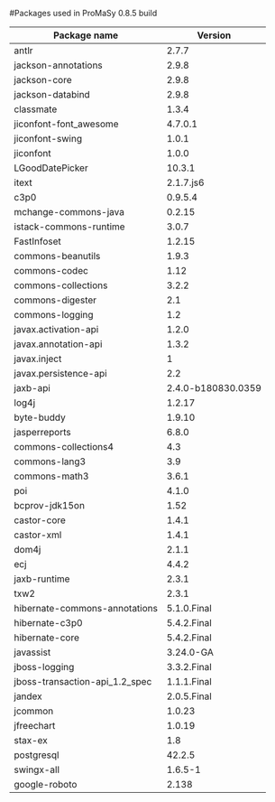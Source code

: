 #Packages used in ProMaSy 0.8.5 build

Package name|Version
---|---
antlr|2.7.7
jackson-annotations|2.9.8
jackson-core|2.9.8
jackson-databind|2.9.8
classmate|1.3.4
jiconfont-font_awesome|4.7.0.1
jiconfont-swing|1.0.1
jiconfont|1.0.0
LGoodDatePicker|10.3.1
itext|2.1.7.js6
c3p0|0.9.5.4
mchange-commons-java|0.2.15
istack-commons-runtime|3.0.7
FastInfoset|1.2.15
commons-beanutils|1.9.3
commons-codec|1.12
commons-collections|3.2.2
commons-digester|2.1
commons-logging|1.2
javax.activation-api|1.2.0
javax.annotation-api|1.3.2
javax.inject|1
javax.persistence-api|2.2
jaxb-api|2.4.0-b180830.0359
log4j|1.2.17
byte-buddy|1.9.10
jasperreports|6.8.0
commons-collections4|4.3
commons-lang3|3.9
commons-math3|3.6.1
poi|4.1.0
bcprov-jdk15on|1.52
castor-core|1.4.1
castor-xml|1.4.1
dom4j|2.1.1
ecj|4.4.2
jaxb-runtime|2.3.1
txw2|2.3.1
hibernate-commons-annotations|5.1.0.Final
hibernate-c3p0|5.4.2.Final
hibernate-core|5.4.2.Final
javassist|3.24.0-GA
jboss-logging|3.3.2.Final
jboss-transaction-api_1.2_spec|1.1.1.Final
jandex|2.0.5.Final
jcommon|1.0.23
jfreechart|1.0.19
stax-ex|1.8
postgresql|42.2.5
swingx-all|1.6.5-1
google-roboto|2.138
